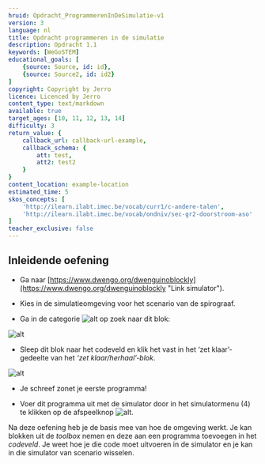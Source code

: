 ```yaml
---
hruid: Opdracht_ProgrammerenInDeSimulatie-v1
version: 3
language: nl
title: Opdracht programmeren in de simulatie
description: Opdracht 1.1
keywords: [WeGoSTEM]
educational_goals: [
    {source: Source, id: id}, 
    {source: Source2, id: id2}
]
copyright: Copyright by Jerro
licence: Licenced by Jerro
content_type: text/markdown
available: true
target_ages: [10, 11, 12, 13, 14]
difficulty: 3
return_value: {
    callback_url: callback-url-example,
    callback_schema: {
        att: test,
        att2: test2
    }
}
content_location: example-location
estimated_time: 5
skos_concepts: [
    'http://ilearn.ilabt.imec.be/vocab/curr1/c-andere-talen', 
    'http://ilearn.ilabt.imec.be/vocab/ondniv/sec-gr2-doorstroom-aso'
]
teacher_exclusive: false
---
```


## Inleidende oefening

* Ga naar [https://www.dwengo.org/dwenguinoblockly](https://www.dwengo.org/dwenguinoblockly "Link simulator").

* Kies in de simulatieomgeving voor het scenario van de spirograaf.

* Ga in de categorie ![alt](https://scholen.dwengo.org/static/dwenguino.png "Afb. Dwenguino") op zoek naar dit blok:

![alt](https://scholen.dwengo.org/static/lcd.jpg "Afb. lcd")

* Sleep dit blok naar het codeveld en klik het vast in het ‘zet klaar’-gedeelte van het *‘zet klaar/herhaal’-blok*.  

![alt](https://drive.google.com/drive/u/1/folders/1o_IPvywcBvk86RGO-7R1T7E0paQAYZaK "afbeelding eerste programma")

* Je schreef zonet je eerste programma!

* Voer dit programma uit met de simulator door in het simulatormenu (4) te klikken op de afspeelknop ![alt](https://scholen.dwengo.org/static/play.png "Afb. Play").

Na deze oefening heb je de basis mee van hoe de omgeving werkt. Je kan blokken uit de *toolbox* nemen en deze aan een programma toevoegen in het *codeveld*. Je weet hoe je die code moet uitvoeren in de simulator en je kan in die simulator van scenario wisselen.

